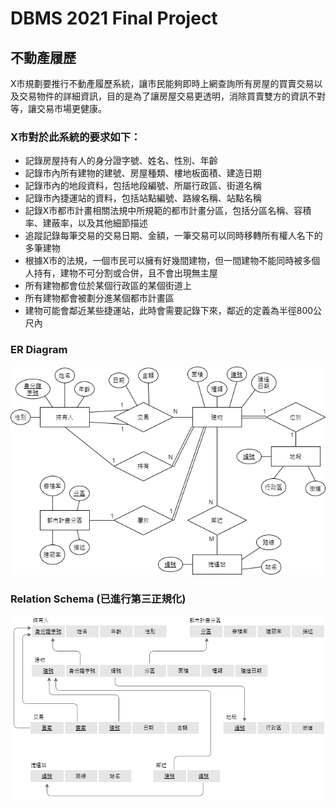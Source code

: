 # DBMS 2021 Final Project
## 不動產履歷
X市規劃要推行不動產履歷系統，讓市民能夠即時上網查詢所有房屋的買賣交易以及交易物件的詳細資訊，目的是為了讓房屋交易更透明，消除買賣雙方的資訊不對等，讓交易市場更健康。

### X市對於此系統的要求如下：
- 記錄房屋持有人的身分證字號、姓名、性別、年齡
- 記錄市內所有建物的建號、房屋種類、樓地板面積、建造日期
- 記錄市內的地段資料，包括地段編號、所屬行政區、街道名稱
- 記錄市內捷運站的資料，包括站點編號、路線名稱、站點名稱
- 記錄X市都市計畫相關法規中所規範的都市計畫分區，包括分區名稱、容積率、建蔽率，以及其他細節描述
- 追蹤記錄每筆交易的交易日期、金額，一筆交易可以同時移轉所有權人名下的多筆建物
- 根據X市的法規，一個市民可以擁有好幾間建物，但一間建物不能同時被多個人持有，建物不可分割或合併，且不會出現無主屋
- 所有建物都會位於某個行政區的某個街道上
- 所有建物都會被劃分進某個都市計畫區
- 建物可能會鄰近某些捷運站，此時會需要記錄下來，鄰近的定義為半徑800公尺內

### ER Diagram
![ER Diagram](image/er_model.png)

### Relation Schema (已進行第三正規化)
![Relation Schema](image/relation_schema.png)